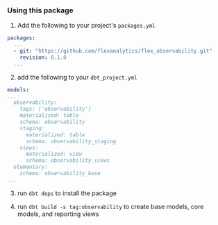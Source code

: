 ### Using this package

1. Add the following to your project's `packages.yml`

```yaml
packages:
  ...
  - git: "https://github.com/flexanalytics/flex_observability.git"
    revision: 0.1.0
  ...
```

2. add the following to your `dbt_project.yml`

```yaml
models:
...
  observability:
    tags: ['observability']
    materialized: table
    schema: observability
    staging:
      materialized: table
      schema: observability_staging
    views:
      materialized: view
      schema: observability_views
  elementary:
    schema: observability_base
...
```
3. run `dbt deps` to install the package

4. run `dbt build -s tag:observability` to create base models, core models, and reporting views
